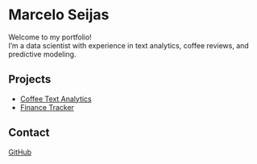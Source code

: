 # Marcelo Seijas

Welcome to my portfolio!  
I’m a data scientist with experience in text analytics, coffee reviews, and predictive modeling.

## Projects
- [Coffee Text Analytics](https://github.com/mseijse01/coffee-text-analytics)
- [Finance Tracker](https://github.com/mseijse01/finance-integration)

## Contact
[GitHub](https://github.com/mseijse01)
